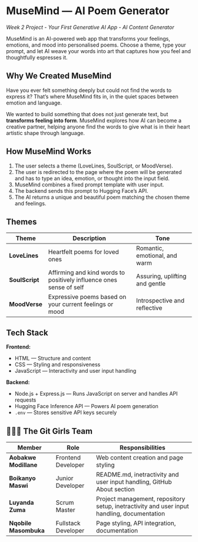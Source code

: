 # MuseMind — AI Poem Generator
*Week 2 Project - Your First Generative AI App - AI Content Generator*

MuseMind is an AI-powered web app that transforms your feelings, emotions, and mood into personalised poems. Choose a theme, type your prompt, and let AI weave your words into art that captures how you feel and thoughtfully espresses it.


## Why We Created MuseMind
Have you ever felt something deeply but could not find the words to express it? That’s where MuseMind fits in, in the quiet spaces between emotion and language.  

We wanted to build something that does not just generate text, but **transforms feeling into form**. MuseMind explores how AI can become a creative partner, helping anyone find the words to give what is in their heart artistic shape through language.


## How MuseMind Works

1. The user selects a theme (LoveLines, SoulScript, or MoodVerse).  
2. The user is redirected to the page where the poem will be generated and has to type an idea, emotion, or thought into the input field.  
3. MuseMind combines a fixed prompt template with user input.  
4. The backend sends this prompt to Hugging Face’s API.  
5. The AI returns a unique and beautiful poem matching the chosen theme and feelings.  


## Themes

| Theme | Description | Tone |
|-------|--------|-------------|
| **LoveLines** | Heartfelt poems for loved ones |  Romantic, emotional, and warm |
| **SoulScript** | Affirming and kind words to positively influence ones sense of self | Assuring, uplifting and gentle |
| **MoodVerse** | Expressive poems based on your current feelings or mood | Introspective and reflective |


## Tech Stack

**Frontend:**  
- HTML — Structure and content  
- CSS — Styling and responsiveness  
- JavaScript — Interactivity and user input handling  

**Backend:**  
- Node.js + Express.js — Runs JavaScript on server and handles API requests  
- Hugging Face Inference API — Powers AI poem generation  
- `.env` — Stores sensitive API keys securely  


## 👩🏽‍💻 The Git Girls Team

| Member | Role | Responsibilities |
|---------|------|------------------|
| **Aobakwe Modillane** | Frontend Developer | Web content creation and page styling |
| **Boikanyo Maswi** | Junior Developer | README.md, inetractivity and user input handling, GitHub About section |
| **Luyanda Zuma** | Scrum Master | Project management, repository setup, inetractivity and user input handling, documentation |
| **Nqobile Masombuka** | Fullstack Developer | Page styling, API integration, documentation |

